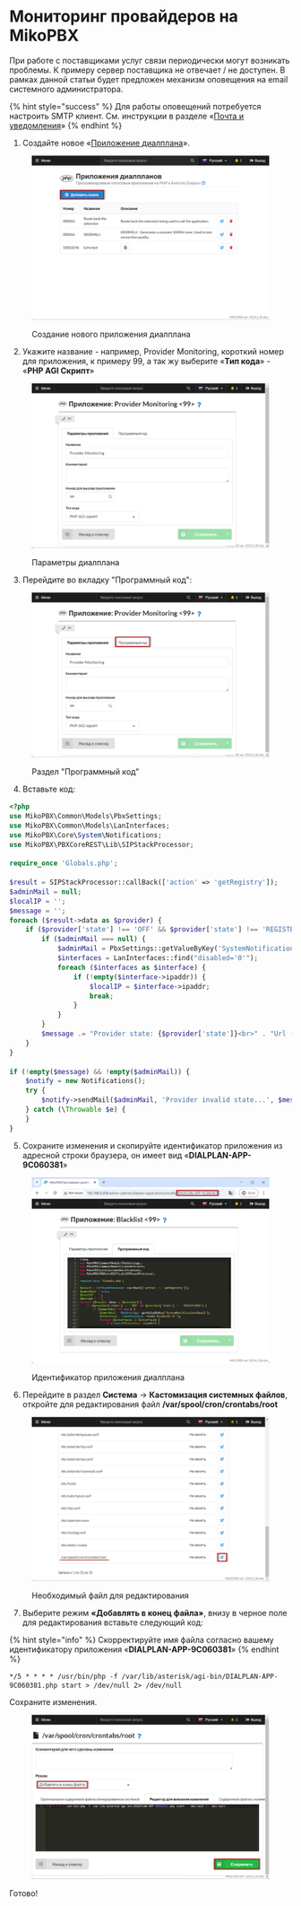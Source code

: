 # Мониторинг провайдеров на MikoPBX

При работе с поставщиками услуг связи периодически могут возникать проблемы. К примеру сервер поставщика не отвечает / не доступен. В рамках данной статьи будет предложен механизм оповещения на email системного администратора.

{% hint style="success" %}
Для работы оповещений потребуется настроить SMTP клиент. См. инструкции в разделе «[Почта и уведомления](../../manual/system/mail-settings/)»
{% endhint %}

1. Создайте новое «[Приложение диалплан](../../manual/modules/dialplan-applications.md)[а](../../manual/modules/dialplan-applications.md)».

<figure><img src="../../.gitbook/assets/newDialplanAppliccation.png" alt=""><figcaption><p>Создание нового приложения диалплана</p></figcaption></figure>

2. Укажите название - например, Provider Monitoring, короткий номер для приложения, к примеру 99, а так жу выберите «**Тип кода**» - «**PHP AGI Скрипт**»

<figure><img src="../../.gitbook/assets/new1 (5).png" alt=""><figcaption><p>Параметры диалплана</p></figcaption></figure>

3. Перейдите во вкладку "Программный код":

<figure><img src="../../.gitbook/assets/new2 (3).png" alt=""><figcaption><p>Раздел "Программный код"</p></figcaption></figure>

4. Вставьте код:

```php
<?php
use MikoPBX\Common\Models\PbxSettings;
use MikoPBX\Common\Models\LanInterfaces;
use MikoPBX\Core\System\Notifications;
use MikoPBX\PBXCoreREST\Lib\SIPStackProcessor;

require_once 'Globals.php';

$result = SIPStackProcessor::callBack(['action' => 'getRegistry']);
$adminMail = null;
$localIP = '';
$message = '';
foreach ($result->data as $provider) {
    if ($provider['state'] !== 'OFF' && $provider['state'] !== 'REGISTERED') {
        if ($adminMail === null) {
            $adminMail = PbxSettings::getValueByKey('SystemNotificationsEmail');
            $interfaces = LanInterfaces::find("disabled='0'");
            foreach ($interfaces as $interface) {
                if (!empty($interface->ipaddr)) {
                    $localIP = $interface->ipaddr;
                    break;
                }
            }
        }
        $message .= "Provider state: {$provider['state']}<br>" . "Url (local): ']} <br><br>";
    }
}

if (!empty($message) && !empty($adminMail)) {
    $notify = new Notifications();
    try {
        $notify->sendMail($adminMail, 'Provider invalid state...', $message);
    } catch (\Throwable $e) {
    }
}
```

5. Сохраните изменения и скопируйте идентификатор приложения из адресной строки браузера, он имеет вид «**DIALPLAN-APP-9С060381**»

<figure><img src="../../.gitbook/assets/dialplanCode.png" alt=""><figcaption><p>Идентификатор приложения диалплана</p></figcaption></figure>

6. Перейдите в раздел **Система** → **Кастомизация системных файлов**, откройте для редактирования файл **/var/spool/cron/crontabs/root**

<figure><img src="../../.gitbook/assets/crontabsRootFile.png" alt=""><figcaption><p>Необходимый файл для редактирования </p></figcaption></figure>

7. Выберите режим **«Добавлять в конец файла»**, внизу в черное поле для редактирования вставьте следующий код:

{% hint style="info" %}
Скорректируйте имя файла согласно вашему идентификатору приложения «**DIALPLAN-APP-9С060381**»
{% endhint %}

```
*/5 * * * * /usr/bin/php -f /var/lib/asterisk/agi-bin/DIALPLAN-APP-9С060381.php start > /dev/null 2> /dev/null 
```

Сохраните изменения.&#x20;

<figure><img src="../../.gitbook/assets/codeInCrontabs.png" alt=""><figcaption></figcaption></figure>

Готово!
